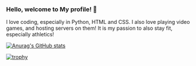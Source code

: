 ### Hello, welcome to My profile! 👋

I love coding, especially in Python, HTML and CSS.
I also love playing video games, and hosting servers on them!
It is my passion to also stay fit, especially athletics!

[![Anurag's GitHub stats](https://github-readme-stats.vercel.app/api?username=Bump64)](https://github.com/anuraghazra/github-readme-stats)

[![trophy](https://github-profile-trophy.vercel.app/?username=Bump64)](https://github.com/ryo-ma/github-profile-trophy)
